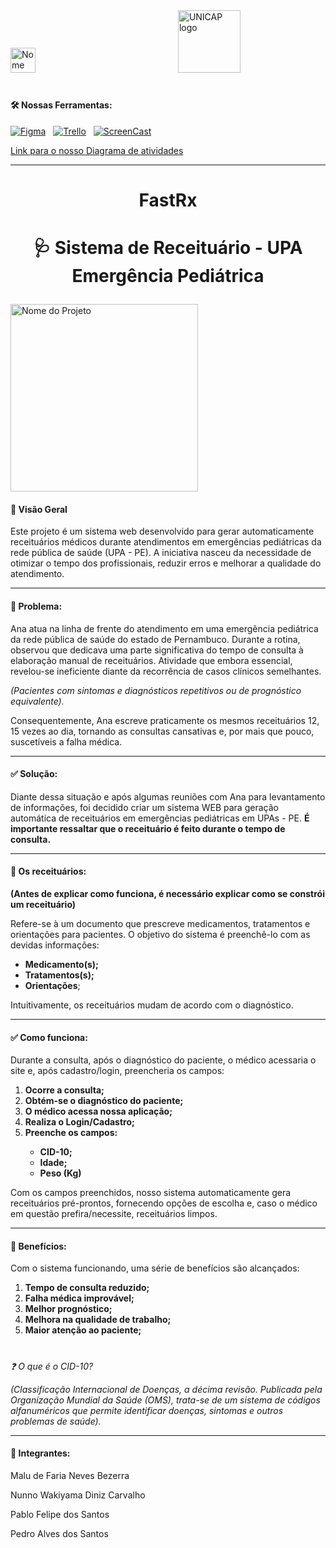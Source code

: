 <div align="left"> 
  <img src="https://github.com/user-attachments/assets/1671ae0c-2c24-40f4-bb2d-10f31841f12d" height="40" alt="Nome do Projeto"  />
  <img width="220" />
  <img src="https://portal.unicap.br/documents/475032/750674/Unicap_Icam_Tech-01.png/13922805-cdef-7e74-4d8c-e450b9e162f0?t=1605909509227" height="100" alt="UNICAP logo"  />
</div>

#

<p><h4>🛠️ Nossas Ferramentas:</h4> </p>

  <p align="left">
    <a href="https://www.figma.com/design/DNK3Ejy9Nl4oP6jBZP73Wz/Untitled?node-id=0-1&t=i4fZURRrA3fpa9fn-1"><img src="https://img.shields.io/badge/figma-%23F24E1E.svg?style=for-the-badge&logo=figma&logoColor=white" alt="Figma" /></a>
    <img width="4" />
    <a href="https://trello.com/b/3Qem3tDw/projeto-engenharia-de-software"><img src="https://img.shields.io/badge/Trello-%23026AA7.svg?style=for-the-badge&logo=Trello&logoColor=white" alt="Trello" target ="_blank" /></a>
    <img width="4" />
    <a href="https://youtu.be/uQzJRZK_C74?si=oOG6BtTm4aDfDp6o"><img src="https://img.shields.io/badge/YouTube-%23FF0000.svg?style=for-the-badge&logo=YouTube&logoColor=white" alt="ScreenCast" /></a>
  </p>
<p> <a href="https://viewer.diagrams.net/?tags=%7B%7D&lightbox=1&highlight=0000ff&layers=1&nav=1&title=Diagrama%20de%20atividade%20do%20projeto%20APS&dark=auto#R%3Cmxfile%3E%3Cdiagram%20name%3D%22P%C3%A1gina-1%22%20id%3D%22OQvByPhthezOMtZCFevV%22%3E7R3bkps49lv2wVW7D%2B5CAtnmsa%2Bbqc1t05XZyb5MYRvbZDE4GHe78%2FWrG0JIAjs2N3dPHtJGCIHOXeccHQ3s2%2FX%2Bn4m3WX2I5344gNZ8P7DvBhAiByL8h7S8sBbbcR3WskyCOWsDecNj8NPnjRZv3QVzf1vomMZxmAabYuMsjiJ%2FlhbavCSJn4vdFnFYfOvGW%2Fpaw%2BPMC%2FXW%2FwTzdMVaJ3Cct7%2Fzg%2BUqezMYuezO2ss685lsV948fpaa7PuBfZvEccp%2Brfe3fkigl8GFPfdQcld8WOJH6TEPrPY2cm6%2B%2F%2F5p%2BDnywXwZXQ83Qz7Kkxfu%2BIQHcBTi8W4WMR4Wf3X6wkEx%2BrGLsxvDLUXUNe4AnQ3G9k1%2BH%2F9a8r90oKlxFL3%2FF%2F%2FHLtgGaYz7P%2ByiWRBHXkjfwcdJsp7v42UQZc14wlP1lbiNfX7WDAvfAFN%2FT9pX6Rq%2F4A7gn14YLCP8e4aB6Se44clP0gCTwTW%2FsQ7mc%2FL4zfMqSP3HjTcjYz1jqsdtSbyL5j6BsyVeRwbw96W4AoICMO%2F48dpPkxfchT8Ax5xoONsMUdbwnBOh6LSSCBDxNo%2FT%2FVKMnZMG%2FsGpw0wp%2F0L3z9Op%2F7D%2BrwuDye7j47%2B%2FJMOxBkV%2FjjmFX8ZJuoqXBGP3easCl7zP%2BzjecMB%2F99P0hbO9t8PIL6AFgyt5%2BYM8f4Wyy298OHpxty9cvRRQoMEbf368S2Z%2BxTQhlzFesvTTin4260dgUInQxA%2B9NHgqSpPakQMNbKxga5sm8f%2BEDINFOGPZtCH91vslkeNXizB%2Bnq28JL3aYkikf8ISwl8EYXgbh3FC32Fb9B8Zj77MdKcUMxq%2FlDKH7SrM4bg6c9gG3rCb4o3J2%2BAN%2B0jecHrFG7bGG9fTxMctUbzdeuSNmxBL%2BsGtPbge0%2F%2FtWMNnEVsmVpAwUweNO0ihcaDTOIAGIh81ReRuF0R%2BOrE6RxIr6hWxOjqxznxOpmQ2%2BCOINU3IN2RWUN8I1W6TUD99Gj4Hf6J3wR%2BzhycQz3ebjz8zhu%2BCUBUqOo1y0ZkEyB%2F9HAfUgueIciwFUQAoCGCswh9TcCC%2B43TSRhpp%2FxZtdimhZ3%2FtBfh5PK51%2B%2FkB%2Fx%2FvyM8vH8g9AjI%2FWnn9I3WxtOtMJgPnbVgeGakelOYA9kqcA%2FS28FMf2M1CDNnulSv9mxQYEsBRqxItm3UDy665Pwu2QRyVCLY6pNl4fFWUZ85Ik2YI6cKsMQ9DxrsSOO8xfXrUVCfT9ZMFUROYiBY%2BmTlRDV68JQaRN6d%2FF3ESYcjRi461BbSKq1RBnJ3ZRdkHdCSMQEEUXUF0QBr5%2ByAVz%2BHf33KBhq%2Fyh8hFUYLVYoWBX1rtdqZg9NXt1zXhmLUfbb2lv8Y%2F6ZrWJSOtN0mwDuaUo6TlBAYP%2BRNEmH3WXkLsL5mpgmgWJ4mf9oCpnEmHTGVGwEjXAQhP1brj0MOTCxbBjF9thYPByoFqDdCdBtpzfNSJvw1%2BelM6FEHMhmhAOnP8afhdeCzMp8yHzxRRwV8XxZGvOPd4Uw0oBIpr23Y0DArR2YrzDoxLMHgfbv03hhyVvwzIGbWKm06cTqfaz5nGyrXUN0l%2FVWmskxQUPFJBAaNWrN021w1KOFEGqc8eNxo4F7jY%2BlVTxTjvkU4Ixn6TliyVqo%2B8mBDVWfFbIFZJXcSojPC%2FwPhtLcwxOZI5gGXGaDvcMdG4o50g1ZlUrvqUW41SGQHZYZSqFnI1eTrNHWGX9GpwfTUfqKqZWLuPVAGggaXHQplefcbLWTx5ssSpW1KbDFpzx2YiZACOTgyRXSeJ9yJ140u6E970cOoT%2BAf7ilotaoNLtv2gXc1s32rUzgzVTiLUzdtihxl31BTjKtb2WEEdkz2NLTwvMQxbj8huSBLbblWcL7OWW3IrAD1zQUN3k2G%2BM%2BWfrbplhpOJJgCbCvTtvt79dvd5P%2Fp5Hzg%2FNu%2Bfh5%2BSvdHj%2Bkb551jXjW03w2hC8WUBFes4i6c23tLdQuaYLw1azeKImh5tBYDP4zxL0Uq6L71ls0Nnu57HCs%2BDv%2B0oVoEu9lpGgO7lefWxwjNZyFZQKORTG%2BFCMxLdEiReZriwZhYz4aepiKE5yaVbU0JJculPjkulRmjeOV5ifjhqkpTqcGl44Qb1fPvfuQwm8PNV9eZvU6NQ9rDJ8sR0J%2B1Obk89rAsH3AfKB%2BhYJWoZzKBzFyi8qKBt0y5QeOyuldaiVVUZBZXrtzAMNlvfvBD2o%2Flj6qWqYqoMzy4W9e0ghAof2AaXYFPBWfOK2GBUdMEWJyew%2FCr1G6Fgon4zuM7NZChRR5aSm%2Baoq%2BH61JEZAMcwVl%2FDmRWYOgKlsC2BVvmZEuCx6PFTusClXoZdiudODYNkIGIbI29NlHQ03ebeOglVBxR67VUDdI8DalG9G%2BtLQJPvlBVp2G68qACvrCDEjAl9UlwiWU69v1ssyKT8%2BQeFmUWrUSy8dRC%2BsEfWcRRvGczF%2FbxahcWLVVhkSTbkq7Br%2BhleYq5LMYBILXCCMARIKy3eIa4yiCAKE9xyR34TcCMya4QBeagvEH0ztJ80DMyHYeAVd3LpQZpM8gO3C8okfSzaokgRcgPQG7kkIW1UlpBmSuZ5L25v0fGINxoJmyt%2FRWZ3qS0vUks%2BLyqdTHDjIkncsvNbXAiJW6gc2mJAAeic3ZAklUxfgJlINC%2Blp1Tk0UuBwWqMSrNgrCTulKJaDkmQRmhCDLPIyHV5Xh3pJ4ky0pkKM9Kem2%2FZezMTjo4uGXGm%2B9KkmNw7hhEOoEYehIYwsnFe8htDYEs3ngWIGKilW1xGGu81gWbnL8Y1cafKuOPLYVxpFgrjsgQ%2FJFL8kEjyg%2BiW8Pv1WPwi%2FoYSwtBRXsarCmobZz5LmrvMfKic9wCsYL5Rw8w36hvzncA0EmeoTONeDtNIs1CZhicZIppmiLKwFGJuNiSSDV8Ls%2FSVVyZ945W6FJXi4TtLg0kcpzIjkOy2trhRDMf9FyoJjswkWKBBefxCaoBOTjwpUnkoS42s7ZMeah%2BGXmZfX%2BQNCREnMI1ED4pYy5IqCXWxtEoE6dAstRKx5ErE0ysR9Ukg4YZ4LcIOOD2VdkAa%2F3WJu3xepVKtN%2BLJvJaDbgnyC77a44VFgdCk99gjx%2FyeA2JwUIfkALKWeWsEqKrVHupOQ76qiYQQNL%2BtFRKS3t2aC0nkt1ZpH%2Bm7mlE3LAPWJDvG0twVhYOkR1R9U2YR1aZvTnD39XeN2hMeLRPsDiwR7DUrEOdEO3pQC%2FdLc1QoiuaAIjkLFNEZMM%2BTy4bKs0ERyweVl94sJxTJWaGIJc4gkfmCirmhl2ay2k6JVYDKJUi3Jmu54xH%2FhyjAeMoiQzfK5YuKFZq%2BaAA6C5%2BRa57GSBqLiYxULbBURip%2BRDJjjmGxIqRvo19Gv0VKbJSUjRJRoLmMUAtEiOau6KKAX4UuRhVk0XSAAUhOzsvXLJplWOH%2BlJmx7%2F5PUO4ALcXS67DVHNvMT2jUU0utz45QqYEvy%2BSV2qmOUJYkVhiOJopJb2TJYsVHzl71SRaM5k3tICB4wAqkqWMmK3B8mruCE%2BWZVuBfHshq7IAKtd2pOSe%2F%2B2i9zVNwK%2FWASMWFp2Vz8LTcVpBWsrAajcuR1mUyhzxtA85IFhwFeszFRxF9LA0t6zDM7OBr2tUheWwZzPOe9GrJft%2FvZ%2BEuSOQ30Y%2FPXpf1KyWf%2Bqz%2BMqbXxUPTJARLSGgI3ArGB%2FCqwsSojYxoYzGlkPfTcg%2FFMVcsibKBY676vO3MVTYtD4HlQi3R1ZTn2ty2M1MCf%2B8PUhMyIttZ%2FYqPVANA3Uva6plq5uzoIwohvKKiiK56cBcy7BZtdd8N1MtnX%2FiGi0zqHd5wAVvacGGm%2FAs8Mu1X8WOeuKvjx9jRLmGmlvDT7VkBHeLHsCW6ApEt4MfMvf0oodOJ4Dq3iNh5gLc0wD8yHwjfD%2B4N7AcNFckqXk9328ObvBvYE6bsaTRZPcBUQWPSlNVj67scD9UOZTboPHjSbOLEYKgW%2BqmYaLsKjasdkNd5%2FUFbp%2BELWKzcenOP2Keve5Uy6fTkZzO%2F6kbypRUB1Zhw0iIPmoHaSd2LGg0lu5lanhhXRVQBdfFXX0U647yciyqULyo2DI4vIEQu6qlhUkEYR1jQzrk1Dc9jQL3yoCTB7plcs75Tw45pHm8em2y7%2Fpb%2BdG2lzAnShZ7J3eI2ZXg4nQi9HqwqbUMZDDNPtHWaXOVnyjwhrC5r4TMzbRaTSpHbHbHZ44NFMNrW9ZikVQUC29P1xjWj3Y%2FqPrXTc2dkqsPzY9mZKK81BobX7EUyR7pwRw250s2yveMa6AXJfnThxV%2Bxm2rkH8dwuGjF2qsrRnP0ld%2F9PpjSiOEPks9gEX0glQ%2BmPhtmRqmWU9d6AYyVI7lAdrhFZ2vAjGW6rKN3phBSzos0HRjZVECvMryiH6TlbTbd06Dmh3DadAZWxAEVHs%2FSAr5ud1SxgiQgnD6AN7SRJP1Q985THKZSVXDZc%2FveeOpT2%2B7viVIRDbXp%2BKkscijB%2BzNei3tcmE5jqcIsnvraD1e50R3hj6B4yNyoegaH8K92DHmtGJ2oFd2Z39vpxOw%2BtzZ0sRin1YCJUhFma6MY53nspLtxPuT2CN%2BQFtGCzMxiYYWdWcQuK%2BcMyO8Emym6q7p1toFqvK5NiWUOF73V041sg5Vu7tjQMUjq6Swip7Gl01kMkR8Rqc0OJn2H37LxyCYOVvZcnNgSxkuT3d%2B5Huq%2B5rl9USGGOhkKHalT4Llu0CMZym4uuFQJAJmhMMOk4rwjqo7uZnT7qmTmZUyVW3es%2B8yLqEt2u8M9ArIvw5oHCffTzovs2Tc%2BFIvA7tbfurv7MVj%2FTQPVa%2FUhggnqlw%2FxKEd5nx0iruKUHbV46rs59GBIcEY322D9po4pssBhm7pdZznQgN%2BuBeDgVVthNQrHokfzZ59UOqIOW9udZt7aBqctuokyp81bYivgWsrRom0ylhk7F5VhUCNLNbOHoCRHy7LQlaWdq33kYel1HZaSuRMvMqpuJt5jM6daiwpWfmYhBT70aerugDnYMOyIPBznrux87cIzSvwh2Zp%2BqrtaT7qqQ6C5ThVdd%2Be3vqjz4hsXakfHzhvaKDLgu7QlaZbvz7bv%2Fw8%3D%3C%2Fdiagram%3E%3C%2Fmxfile%3E">Link para o nosso Diagrama de atividades</a> </p>

---

  <h1 align="center">FastRx<p> </p></h1>
  <h1 align="center">🩺 Sistema de Receituário - UPA Emergência Pediátrica<p> </p></h1>
  <img src="https://github.com/user-attachments/assets/efb351ed-f752-41a5-a114-8612326efc7f" height="300" align="center" alt="Nome do Projeto"  
  
  




<p><h4>📌 Visão Geral</h4> Este projeto é um sistema web desenvolvido para gerar automaticamente receituários médicos durante atendimentos em emergências pediátricas da rede pública de saúde (UPA - PE). A iniciativa nasceu da necessidade de otimizar o tempo dos profissionais, reduzir erros e melhorar a qualidade do atendimento.</p>

---


<p><h4>🚨 Problema:</h4> Ana atua na linha de frente do atendimento em uma emergência pediátrica da rede pública de saúde do estado de Pernambuco. Durante a rotina, observou que dedicava uma parte significativa do tempo de consulta à elaboração manual de receituários. Atividade que embora essencial, revelou-se ineficiente diante da recorrência de casos clínicos semelhantes.</p>
  
<p><i>(Pacientes com sintomas e diagnósticos repetitivos ou de prognóstico equivalente).</i></p>

<p>Consequentemente, Ana escreve praticamente os mesmos receituários 12, 15 vezes ao dia, tornando as consultas cansativas e, por mais que pouco, suscetíveis a falha médica.</p>

---

<p><h4>✅ Solução: </h4>Diante dessa situação e após algumas reuniões com Ana para levantamento de informações, foi decidido criar um sistema WEB para geração automática de receituários em emergências pediátricas em UPAs - PE. <b>É importante ressaltar que o receituário é feito durante o tempo de consulta.</b></p>

---

<p><h4>📝 Os receituários: </h4></p> 

<b>(Antes de explicar como funciona, é necessário explicar como se constrói um receituário)</b>
<p>Refere-se à um documento que prescreve medicamentos, tratamentos e orientações para pacientes. O objetivo do sistema é preenchê-lo com as devidas informações: </p>

<ul>
  <li> <b>Medicamento(s);</b></li>
  <li> <b>Tratamentos(s);</b></li>
  <li> <b>Orientações</b>;</li>
</ul>

<p>Intuitivamente, os receituários mudam de acordo com o diagnóstico.</p>

---

<p><h4>✅ Como funciona: </h4>Durante a consulta, após o diagnóstico do paciente, o médico acessaria o site e, após cadastro/login, preencheria os campos:</p>

<ol>
  <li> <b>Ocorre a consulta;</b></li>
  <li> <b>Obtém-se o diagnóstico do paciente;</b></li>
  <li> <b>O médico acessa nossa aplicação;</b></li>
  <li> <b>Realiza o Login/Cadastro;</b></li>
  <li> <b>Preenche os campos: </b></li>
  <ul>
    <li> <b>CID-10;</b></li>
    <li> <b>Idade;</b></li>
    <li> <b>Peso (Kg)</b></li>
  </ul>
</ol>

<p>Com os campos preenchidos, nosso sistema automaticamente gera receituários pré-prontos, fornecendo opções de escolha e, caso o médico em questão prefira/necessite, receituários limpos. </p>

---

<p><h4>🎯 Benefícios: </h4> Com o sistema funcionando, uma série de benefícios são alcançados:</p>

<ol>
  <li><b> Tempo de consulta reduzido;</b></li>
  <li><b> Falha médica improvável;</b></li>
  <li><b> Melhor prognóstico;</b></li>
  <li><b> Melhora na qualidade de trabalho;</b></li>
  <li><b> Maior atenção ao paciente;</b></li>
</ol>

#

<p><i>❓ O que é o CID-10?</i></p>
<p><i>(Classificação Internacional de Doenças, a décima revisão. Publicada pela Organização Mundial da Saúde (OMS), trata-se de um sistema de códigos alfanuméricos que permite identificar doenças, sintomas e outros problemas de saúde).</i></p>

---

<h4 align="left">👥 Integrantes:</h4>
<p>Malu de Faria Neves Bezerra</p>
<p>Nunno Wakiyama Diniz Carvalho</p>
<p>Pablo Felipe dos Santos</p>
<p>Pedro Alves dos Santos </p>



